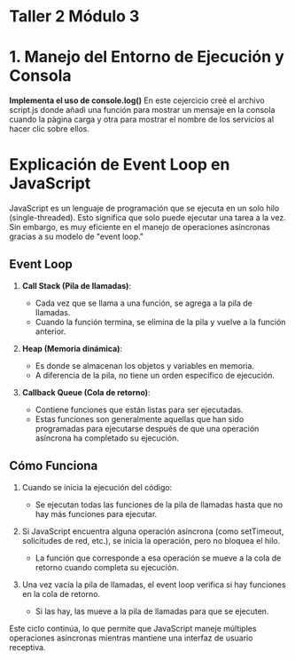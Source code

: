 # Taller 2 Módulo 3

# 1. Manejo del Entorno de Ejecución y Consola
**Implementa el uso de console.log()**
En este cejercicio creè el archivo script.js donde añadì una función para mostrar un mensaje en la consola cuando la pàgina carga y otra para mostrar el nombre de los servicios al hacer clic sobre ellos.

# Explicación de Event Loop en JavaScript  

JavaScript es un lenguaje de programación que se ejecuta en un solo hilo (single-threaded). Esto significa que solo puede ejecutar una tarea a la vez. Sin embargo, es muy eficiente en el manejo de operaciones asíncronas gracias a su modelo de "event loop."  

##  Event Loop  

1. **Call Stack (Pila de llamadas)**:  
   - Cada vez que se llama a una función, se agrega a la pila de llamadas.  
   - Cuando la función termina, se elimina de la pila y vuelve a la función anterior.  

2. **Heap (Memoria dinámica)**:  
   - Es donde se almacenan los objetos y variables en memoria.  
   - A diferencia de la pila, no tiene un orden específico de ejecución.  

3. **Callback Queue (Cola de retorno)**:  
   - Contiene funciones que están listas para ser ejecutadas.  
   - Estas funciones son generalmente aquellas que han sido programadas para ejecutarse después de que una operación asíncrona ha completado su ejecución.  

## Cómo Funciona  

1. Cuando se inicia la ejecución del código:  
   - Se ejecutan todas las funciones de la pila de llamadas hasta que no hay más funciones para ejecutar.  

2. Si JavaScript encuentra alguna operación asíncrona (como setTimeout, solicitudes de red, etc.), se inicia la operación, pero no bloquea el hilo.  
   - La función que corresponde a esa operación se mueve a la cola de retorno cuando completa su ejecución.  

3. Una vez vacía la pila de llamadas, el event loop verifica si hay funciones en la cola de retorno.  
   - Si las hay, las mueve a la pila de llamadas para que se ejecuten.  

Este ciclo continúa, lo que permite que JavaScript maneje múltiples operaciones asíncronas mientras mantiene una interfaz de usuario receptiva.